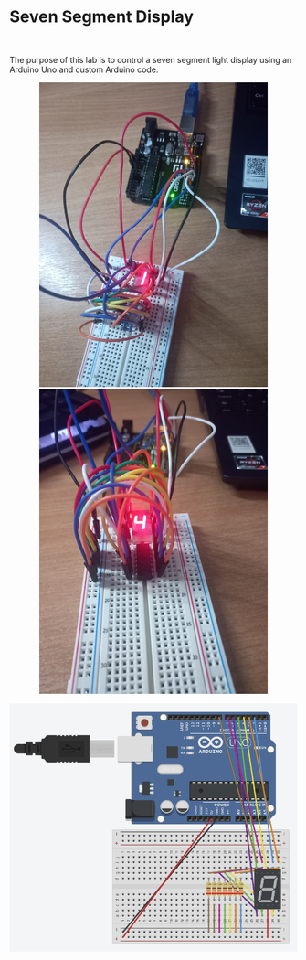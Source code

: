 <h1>Seven Segment Display</h1>
<br>
<p>
  The purpose of this lab is to control a seven segment light display using an Arduino Uno and custom Arduino code.
</p>
<p float = "left", align = "center">
  <img src="https://github.com/WJOchman/Seven_Segment_Display/blob/main/Circuit_1.jpg" width="400" />
  <img src="https://github.com/WJOchman/Seven_Segment_Display/blob/main/Circuit_2.jpg" width="400" />
</p>

<p align = "center">
  <img src="https://github.com/WJOchman/Seven_Segment_Display/blob/main/Simulation_Circuit.png" width="800" />
</p>
  
